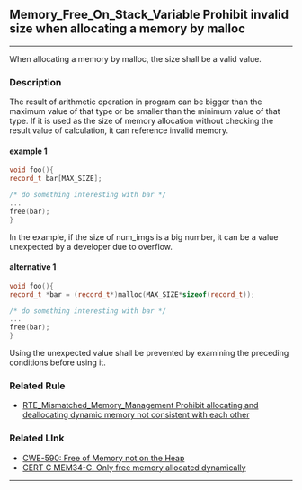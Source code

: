 ## Memory_Free_On_Stack_Variable Prohibit invalid size when allocating a memory by malloc
----
When allocating a memory by malloc, the size shall be a valid value.
### Description
The result of arithmetic operation in program can be bigger than the maximum value of that type or be smaller than the minimum value of that type. If it is used as the size of memory allocation without checking the result value of calculation, it can reference invalid memory.

#### __example 1__
```cpp
void foo(){
record_t bar[MAX_SIZE];

/* do something interesting with bar */
...
free(bar);
}
```
In the example, if the size of num_imgs is a big number, it can be a value unexpected by a developer due to overflow.

#### __alternative 1__
```cpp
void foo(){
record_t *bar = (record_t*)malloc(MAX_SIZE*sizeof(record_t));

/* do something interesting with bar */
...
free(bar);
}
```
Using the unexpected value shall be prevented by examining the preceding conditions before using it.

### Related Rule

+ [RTE_Mismatched_Memory_Management Prohibit allocating and deallocating dynamic memory not consistent with each other](RTE_Mismatched_Memory_Management.html)

### Related LInk
+ [CWE-590: Free of Memory not on the Heap](http://cwe.mitre.org/data/definitions/590.html)
+ [CERT C MEM34-C. Only free memory allocated dynamically](https://www.securecoding.cert.org/confluence/display/seccode/MEM34-C.+Only+free+memory+allocated+dynamically)
----
